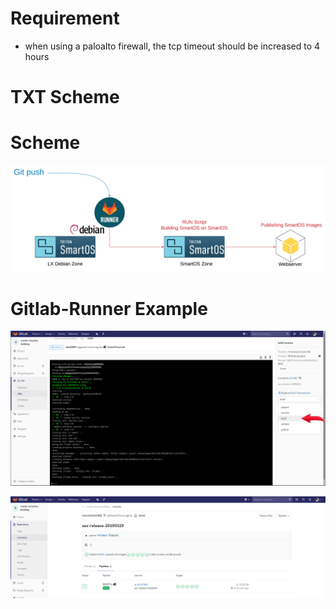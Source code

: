 
Requirement
===========

* when using a paloalto firewall, the tcp timeout should be increased to 4 hours

TXT Scheme
==========

Scheme
======

![](images/ass_smartos_on_smartos_build.png)

Gitlab-Runner Example
=====================

![](images/ass_smartos_on_smartos_gitlab_build.png)

![](images/ass_smartos_on_smartos_gitlab_build2.png)


